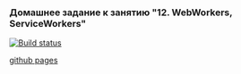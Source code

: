 ### Домашнее задание к занятию "12. WebWorkers, ServiceWorkers"

[![Build status](https://ci.appveyor.com/api/projects/status/h9c3bjslkhaytx3w?svg=true)](https://ci.appveyor.com/project/oksana-danilova/ahj-hw-workers-frontend)

[github pages](https://oksana-danilova.github.io/ahj-hw-workers-frontend/)